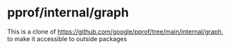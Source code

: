 # pprof/internal/graph

This is a clone of https://github.com/google/pprof/tree/main/internal/graph, to make it accessible to outside packages
